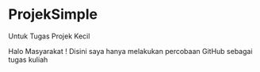 # ProjekSimple
Untuk Tugas Projek Kecil

Halo Masyarakat !
Disini saya hanya melakukan percobaan GitHub sebagai tugas kuliah
